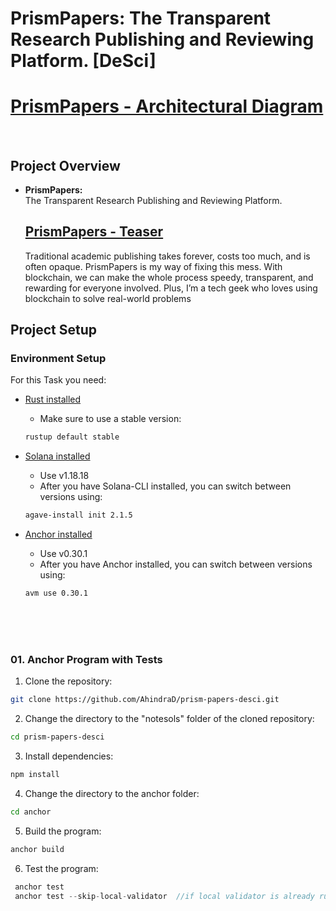 # PrismPapers: The Transparent Research Publishing and Reviewing Platform. [DeSci]

# [PrismPapers - Architectural Diagram](https://app.eraser.io/workspace/srtYuk9xciXjH6IUKwJs)

<br>

##  Project Overview

- **PrismPapers:**\
  The Transparent Research Publishing and Reviewing Platform.
  
  ## [PrismPapers - Teaser](https://ai.invideo.io/watch/eWg44dhBM4n)

  Traditional academic publishing takes forever, costs too much, and is often opaque. PrismPapers is my way of fixing this mess. With blockchain, we can make the whole process speedy, transparent, and rewarding for everyone involved. Plus, I’m a tech geek who loves using blockchain to solve real-world problems


## Project Setup

### Environment Setup

For this Task you need:

- [Rust installed](https://www.rust-lang.org/tools/install)
  - Make sure to use a stable version:
  ```bash
  rustup default stable
  ```
- [Solana installed](https://docs.solana.com/cli/install-solana-cli-tools)

  - Use v1.18.18
  - After you have Solana-CLI installed, you can switch between versions using:

  ```bash
  agave-install init 2.1.5
  ```

- [Anchor installed](https://www.anchor-lang.com/docs/installation)

  - Use v0.30.1
  - After you have Anchor installed, you can switch between versions using:

  ```bash
  avm use 0.30.1
  ```

  <br>
  <br>
  <br>

### 01. Anchor Program with Tests

1. Clone the repository:

```bash
git clone https://github.com/AhindraD/prism-papers-desci.git
```

2. Change the directory to the "notesols" folder of the cloned repository:

```bash
cd prism-papers-desci
```

3. Install dependencies:

```bash
npm install
```

4. Change the directory to the anchor folder:

```bash
cd anchor
```

5. Build the program:

```bash
anchor build
```

6. Test the program:

```rs
 anchor test
 anchor test --skip-local-validator  //if local validator is already running
```

  <br>
  <br>
  <br>
<!-- 
### 02. Web App - Frontend

1. Go to the deployed frontend at https://notesols-dapp.vercel.app/notesols

Or,

2. Run the development server at the root directory:

```bash
npm run dev
```

-->

5. Open http://localhost:3000/notesols in your browser to see the result, and ineteract with the program.

![image](https://github.com/user-attachments/assets/e510f506-e8ea-4dbf-b009-d0bcf11ffbf4)

[View on Eraser](https://app.eraser.io/workspace/srtYuk9xciXjH6IUKwJs)
